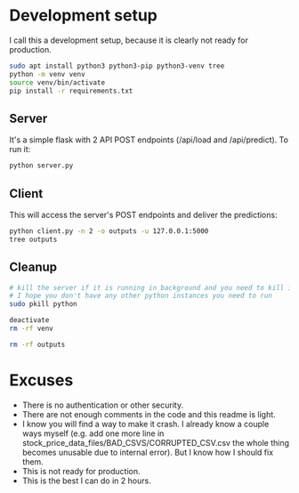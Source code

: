 # Development setup

I call this a development setup, because it is clearly not ready for production.

```sh
sudo apt install python3 python3-pip python3-venv tree
python -m venv venv
source venv/bin/activate
pip install -r requirements.txt
```

## Server

It's a simple flask with 2 API POST endpoints (/api/load and /api/predict).
To run it:

```sh
python server.py
```

## Client

This will access the server's POST endpoints and deliver the predictions:

```sh
python client.py -n 2 -o outputs -u 127.0.0.1:5000
tree outputs
```

## Cleanup

```sh
# kill the server if it is running in background and you need to kill it
# I hope you don't have any other python instances you need to run
sudo pkill python 

deactivate
rm -rf venv

rm -rf outputs
```

# Excuses

- There is no authentication or other security.
- There are not enough comments in the code and this readme is light.
- I know you will find a way to make it crash. I already know a couple ways myself (e.g. add one more line in stock_price_data_files/BAD_CSVS/CORRUPTED_CSV.csv the whole thing becomes unusable due to internal error). But I know how I should fix them.
- This is not ready for production.
- This is the best I can do in 2 hours.
